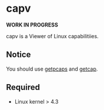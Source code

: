# capv

**WORK IN PROGRESS**

capv is a Viewer of Linux capabilitiies.

## Notice

You should use [getpcaps](https://man7.org/linux/man-pages/man8/getpcaps.8.html) and [getcap](https://www.man7.org/linux/man-pages/man8/getcap.8.html).

## Required

- Linux kernel > 4.3
